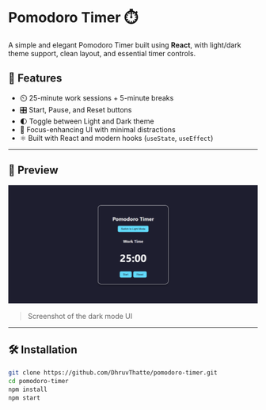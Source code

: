 # Pomodoro Timer ⏱️

A simple and elegant Pomodoro Timer built using **React**, with light/dark theme support, clean layout, and essential timer controls.

## 🚀 Features

- ⏲️ 25-minute work sessions + 5-minute breaks
- 🎛️ Start, Pause, and Reset buttons
- 🌓 Toggle between Light and Dark theme
- 🧠 Focus-enhancing UI with minimal distractions
- ⚛️ Built with React and modern hooks (`useState`, `useEffect`)

---

## 📸 Preview

![Pomodoro Preview](./screenshot.png)  
> Screenshot of the dark mode UI 

---

## 🛠️ Installation

```bash
git clone https://github.com/DhruvThatte/pomodoro-timer.git
cd pomodoro-timer
npm install
npm start
